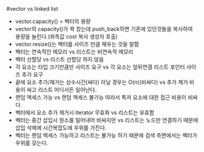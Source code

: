 #vector vs linked list
* vector.capacity() = 벡터의 용량   
* vector의 capacity()가 꽉 찼는데 push_back하면 기존에 있던것들을 복사하여 용량을 늘린다.(좌측값 cost 복사 생성자 호출)   
* vector.resize()는 벡터를 사이즈 만큼 채우는 것을 말함   
* 벡터는 연속적인 메모리 vs 리스트는 비연속적 메모리   
* 벡터 선할당 vs 리스트 선할당 하지 않음   
* 각 요소는 타입 크기만큼만 사이즈 요구 vs 각 요소는 앞뒤연결 리스트 포인터 사이즈 추가 요구   
* 끝에 요소 추가/제거는 상수시간(싸다) 아닐 경우는 O(n)(비싸다) vs 추가 제거 비용이 싸고 리스트 어디서든 일어난다.    
* 랜덤 액세스 가능 vs 랜덤 액세스 불가능 따라서 특저 요소에 대한 접근 비용이 비싸다.   
* 벡터에서 요소 추가 제거시 iterator 무효화 vs 리스트는 유효함   
* 벡터는 중간 삽입시 원소를 밀어내어 비싸지만 vs 리스트는 노드만 연결하기 때문에 삽입 삭제에 시간복잡도에 우위를 가진다.   
* 벡터는 랜덤 액세스 가능하고 리스트는 불가능 하기 때문에 검색 측면에서는 벡터가 우위를 갖는다.   
